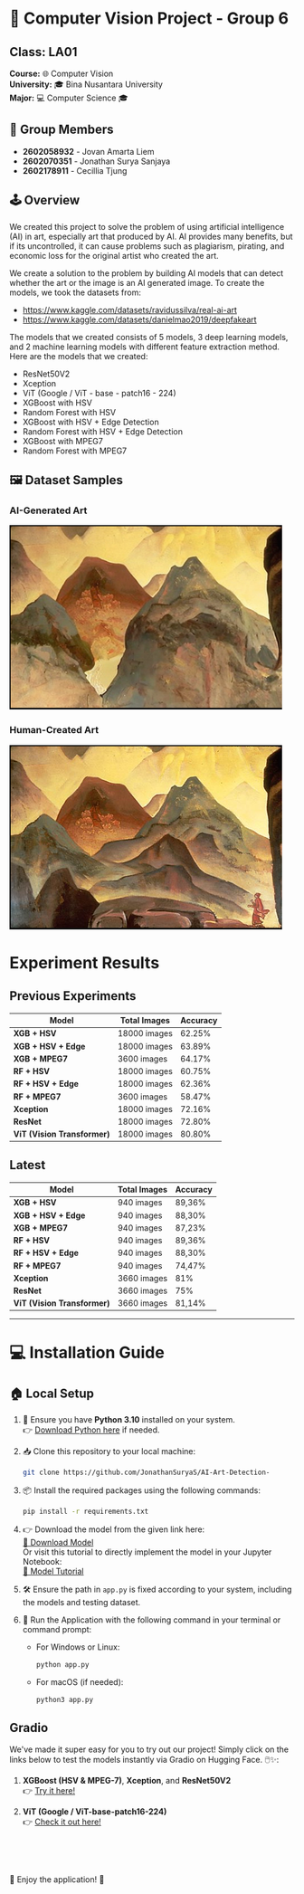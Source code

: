 # 🔧 Computer Vision Project - Group 6

## Class: LA01
**Course:** 🌐 Computer Vision  
**University:** 🎓 Bina Nusantara University  
**Major:** 💻 Computer Science 🎓    

## 🔰 Group Members
- **2602058932** - Jovan Amarta Liem  
- **2602070351** - Jonathan Surya Sanjaya  
- **2602178911** - Cecillia Tjung  

## 🕹️ Overview
We created this project to solve the problem of using artificial intelligence (AI) in art, especially art that produced by AI. AI provides many benefits, but if its uncontrolled, it can cause problems such as plagiarism, pirating, and economic loss for the original artist who created the art. 

We create a solution to the problem by building AI models that can detect whether the art or the image is an AI generated image. To create the models, we took the datasets from:
- https://www.kaggle.com/datasets/ravidussilva/real-ai-art
- https://www.kaggle.com/datasets/danielmao2019/deepfakeart

The models that we created consists of 5 models, 3 deep learning models, and 2 machine learning models with different feature extraction method. Here are the models that we created: 
- ResNet50V2
- Xception
- ViT (Google / ViT - base - patch16 - 224)
- XGBoost with HSV
- Random Forest with HSV
- XGBoost with HSV + Edge Detection
- Random Forest with HSV + Edge Detection
- XGBoost with MPEG7
- Random Forest with MPEG7

## 🖼️ Dataset Samples

### AI-Generated Art
![AI Art Sample](Images/inpainting.png)

### Human-Created Art
![Human Art Sample](Images/original.png)

# Experiment Results

## Previous Experiments
| **Model**               | **Total Images** | **Accuracy** |
|-------------------------|------------------|--------------|
| **XGB + HSV**           | 18000 images     | 62.25%       |
| **XGB + HSV + Edge**    | 18000 images     | 63.89%       |
| **XGB + MPEG7**         | 3600 images      | 64.17%       |
| **RF + HSV**            | 18000 images     | 60.75%       |
| **RF + HSV + Edge**     | 18000 images     | 62.36%       |
| **RF + MPEG7**          | 3600 images      | 58.47%       |
| **Xception**            | 18000 images     | 72.16%       |
| **ResNet**              | 18000 images     | 72.80%       |
| **ViT (Vision Transformer)** | 18000 images | 80.80%       |

## Latest
| **Model**               | **Total Images** | **Accuracy** |
|--------------------------|------------------|--------------|
| **XGB + HSV**           | 940 images       | 89,36%       |
| **XGB + HSV + Edge**    | 940 images       | 88,30%       |
| **XGB + MPEG7**         | 940 images       | 87,23%       |
| **RF + HSV**            | 940 images       | 89,36%       |
| **RF + HSV + Edge**     | 940 images       | 88,30%       |
| **RF + MPEG7**          | 940 images       | 74,47%       |
| **Xception**            | 3660 images      | 81%          |
| **ResNet**              | 3660 images      | 75%          |
| **ViT (Vision Transformer)** | 3660 images      | 81,14%       |
---


# 💻 Installation Guide 

## 🏠 Local Setup
1. 🐍 Ensure you have **Python 3.10** installed on your system.  
   👉 [Download Python here](https://www.python.org/downloads/) if needed.  

2. 📥 Clone this repository to your local machine:  
   ```bash
   git clone https://github.com/JonathanSuryaS/AI-Art-Detection-
3. 📦 Install the required packages using the following commands:
    ```bash
    pip install -r requirements.txt

4. 👉 Download the model from the given link here:  
[🔗 Download Model](https://github.com/JonathanSuryaS/AI-Art-Detection-/tree/main/Model)  
Or visit this tutorial to directly implement the model in your Jupyter Notebook:  
[📖 Model Tutorial](https://github.com/JonathanSuryaS/AI-Art-Detection-/blob/main/Model/DownloadModelTutorial.ipynb)

5. 🛠️ Ensure the path in `app.py` is fixed according to your system, including the models and testing dataset.

6. 🚀 Run the Application with the following command in your terminal or command prompt:

   - For Windows or Linux:
     ```bash
     python app.py
     ```
   - For macOS (if needed):
     ```bash
     python3 app.py
     ```

## Gradio
We've made it super easy for you to try out our project! Simply click on the links below to test the models instantly via Gradio on Hugging Face. 🖱️✨:
1. **XGBoost (HSV & MPEG-7)**, **Xception**, and **ResNet50V2**  
   👉 [Try it here!](https://huggingface.co/spaces/jovanliem/ai_generated_art_detector)  

2. **ViT (Google / ViT-base-patch16-224)**  
   👉 [Check it out here!](https://huggingface.co/spaces/jovanliem/ai_generated_art_detector_ViT)

<br>
<br>
<br>

🚀 Enjoy the application! 🎉
